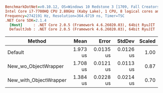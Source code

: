 ``` ini

BenchmarkDotNet=v0.10.12, OS=Windows 10 Redstone 3 [1709, Fall Creators Update] (10.0.16299.125)
Intel Core i7-7700HQ CPU 2.80GHz (Kaby Lake), 1 CPU, 8 logical cores and 4 physical cores
Frequency=2742191 Hz, Resolution=364.6719 ns, Timer=TSC
.NET Core SDK=2.1.4
  [Host]     : .NET Core 2.0.5 (Framework 4.6.26020.03), 64bit RyuJIT
  DefaultJob : .NET Core 2.0.5 (Framework 4.6.26020.03), 64bit RyuJIT


```
|                 Method |     Mean |     Error |    StdDev | Scaled |
|----------------------- |---------:|----------:|----------:|-------:|
|                Default | 1.973 us | 0.0135 us | 0.0126 us |   1.00 |
|   New_wo_ObjectWrapper | 1.708 us | 0.0121 us | 0.0113 us |   0.87 |
| New_with_ObjectWrapper | 1.384 us | 0.0228 us | 0.0214 us |   0.70 |
